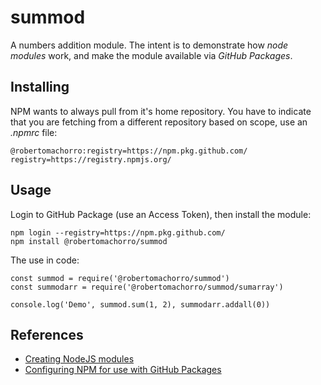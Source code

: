 # summod

A numbers addition module. The intent is to demonstrate how _node modules_ work, and make the module available via _GitHub Packages_.

## Installing

NPM wants to always pull from it's home repository. You have to indicate that you are fetching from a different repository based on scope, use an *.npmrc* file:

```
@robertomachorro:registry=https://npm.pkg.github.com/
registry=https://registry.npmjs.org/
```

## Usage

Login to GitHub Package (use an Access Token), then install the module:

```
npm login --registry=https://npm.pkg.github.com/
npm install @robertomachorro/summod
```

The use in code:

```
const summod = require('@robertomachorro/summod')
const summodarr = require('@robertomachorro/summod/sumarray')

console.log('Demo', summod.sum(1, 2), summodarr.addall(0))
```

## References

* [Creating NodeJS modules](https://docs.npmjs.com/creating-node-js-modules)
* [Configuring NPM for use with GitHub Packages](https://help.github.com/en/packages/using-github-packages-with-your-projects-ecosystem/configuring-npm-for-use-with-github-packages)
